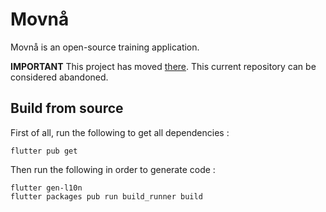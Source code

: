 # Movnå

Movnå is an open-source training application.

**IMPORTANT** This project has moved [there](https://github.com/MovnaTeam/movna).
This current repository can be considered abandoned.

## Build from source

First of all, run the following to get all dependencies :

```shell
flutter pub get
```

Then run the following in order to generate code :

```shell
flutter gen-l10n
flutter packages pub run build_runner build
```
